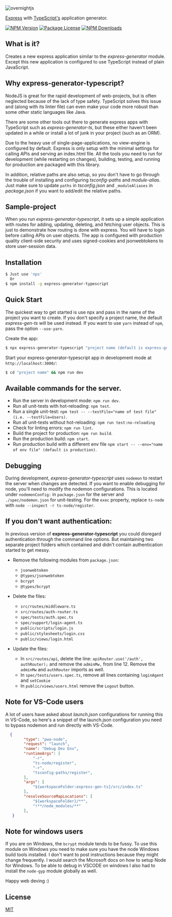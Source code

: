 <img alt='overnightjs' src='https://github.com/seanpmaxwell/express-generator-typescript/raw/master/express-typescript.png' border='0'>

[Express](https://www.npmjs.com/package/express) with [TypeScript's](https://www.npmjs.com/package/typescript) application generator.

<a href="https://www.npmjs.com/package/express-generator-typescript" target="_blank"><img src="https://img.shields.io/npm/v/express-generator-typescript.svg" alt="NPM Version" /></a>
<a href="https://www.npmjs.com/package/express-generator-typescript" target="_blank"><img src="https://img.shields.io/npm/l/express-generator-typescript.svg" alt="Package License" /></a>
<a href="https://www.npmjs.com/package/express-generator-typescript" target="_blank"><img src="https://img.shields.io/npm/dm/express-generator-typescript.svg" alt="NPM Downloads" /></a>


## What is it?

Creates a new express application similar to the _express-generator_ module. Except this new
application is configured to use TypeScript instead of plain JavaScript. 


## Why express-generator-typescript?

NodeJS is great for the rapid development of web-projects, but is often neglected because of the lack of
type safety. TypeScript solves this issue and (along with its linter file) can even make your code
more robust than some other static languages like Java.

There are some other tools out there to generate express apps with TypeScript such as 
_express-generator-ts_, but these either haven't been updated in a while or install a lot of junk 
in your project (such as an ORM). 

Due to the heavy use of single-page-applications, no view-engine is configured by default. Express is 
only setup with the minimal settings for calling APIs and serving an index.html file. All the tools you 
need to run for development (while restarting on changes), building, testing, and running for production 
are packaged with this library. 

In addition, relative paths are also setup, so you don't have to go through the trouble of installing
and configuring _tsconfig-paths_ and _module-alias_. Just make sure to update `paths` in _tsconfig.json_
and `_moduleAliases` in _package.json_ if you want to add/edit the relative paths.


## Sample-project

When you run _express-generator-typescript_, it sets up a simple application with routes for
adding, updating, deleting, and fetching user objects. This is just to demonstrate how routing is done
with express. You will have to login before calling APIs on user objects. The app is 
configured with production quality client-side security and uses signed-cookies and jsonwebtokens 
to store user-session data. 


## Installation

```sh
$ Just use 'npx'
  Or
$ npm install -g express-generator-typescript
```


## Quick Start

The quickest way to get started is use npx and pass in the name of the project you want to create.
If you don't specify a project name, the default _express-gen-ts_ will be used instead. If you
want to use `yarn` instead of `npm`, pass the option `--use-yarn`.

Create the app:

```bash
$ npx express-generator-typescript "project name (default is express-gen-ts)"
```

Start your express-generator-typescript app in development mode at `http://localhost:3000/`:

```bash
$ cd "project name" && npm run dev
```


## Available commands for the server.

- Run the server in development mode: `npm run dev`.
- Run all unit-tests with hot-reloading: `npm test`.
- Run a single unit-test: `npm test -- --testFile="name of test file" (i.e. --testFile=Users)`.
- Run all unit-tests without hot-reloading: `npm run test:no-reloading`
- Check for linting errors: `npm run lint`.
- Build the project for production: `npm run build`.
- Run the production build: `npm start`.
- Run production build with a different env file `npm start -- --env="name of env file" (default is production)`.


## Debugging

During development, _express-generator-typescript_ uses `nodemon` to restart the server when changes
are detected. If you want to enable debugging for node, you'll need to modify the nodemon configurations.
This is located under `nodemonConfig:` in `package.json` for the server and `./spec/nodemon.json` for
unit-testing. For the `exec` property, replace `ts-node` with `node --inspect -r ts-node/register`.


## If you don't want authentication:

In previous version of __express-generator-typescript__ you could disregard authentication through the 
command line options. But maintaining two separate project folders which contained and didn't contain 
authentication started to get messy.

- Remove the following modules from `package.json`:
  - `jsonwebtoken`
  - `@types/jsonwebtoken`
  - `bcrypt`
  - `@types/bcrypt`
  
- Delete the files:
  - `src/routes/middleware.ts`
  - `src/routes/auth-router.ts`
  - `spec/tests/auth.spec.ts`
  - `spec/support/login-agent.ts`
  - `public/scripts/login.js`
  - `public/stylesheets/login.css`
  - `public/views/login.html`

- Update the files:
  - In `src/routes/api`, delete the line: `apiRouter.use('/auth', authRouter);` and
    remove the `adminMw,` from line 12. Remove the `adminMw` and `authRouter` imports as well.
  - In `spec/tests/users.spec.ts`, remove all lines containing `loginAgent` and `setCookie`
  - In `public/views/users.html` remove the `Logout` button.


## Note for VS-Code users

A lot of users have asked about _launch.json_ configurations for running this in VS-Code, so
here's a snippet of the launch.json configuration you need to bypass nodemon and run directly with
VS-Code. 

```JSON
  {
        "type": "pwa-node",
        "request": "launch",
        "name": "Debug Dev Env",
        "runtimeArgs": [
            "-r",
            "ts-node/register",
            "-r",
            "tsconfig-paths/register",
        ],
        "args": [
            "${workspaceFolder:express-gen-ts}/src/index.ts"
        ],
        "resolveSourceMapLocations": [
            "${workspaceFolder}/**",
            "!**/node_modules/**"
        ],
   }
```


## Note for windows users

If you are on Windows, the `bcrypt` module tends to be fussy. To use this module on Windows you 
need to make sure you have the node Windows build tools installed. I don't want to post instructions 
because they might change frequently. I would search the Microsoft docs on how to setup Node for Windows. 
To be able to debug in VSCODE on windows I also had to install the `node-gyp` module globally as well.

Happy web deving :)


## License

[MIT](LICENSE)
